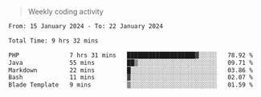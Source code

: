 > Weekly coding activity
<!--START_SECTION:waka-->

```txt
From: 15 January 2024 - To: 22 January 2024

Total Time: 9 hrs 32 mins

PHP              7 hrs 31 mins   ███████████████████▓░░░░░   78.92 %
Java             55 mins         ██▒░░░░░░░░░░░░░░░░░░░░░░   09.71 %
Markdown         22 mins         █░░░░░░░░░░░░░░░░░░░░░░░░   03.86 %
Bash             11 mins         ▓░░░░░░░░░░░░░░░░░░░░░░░░   02.07 %
Blade Template   9 mins          ▒░░░░░░░░░░░░░░░░░░░░░░░░   01.59 %
```

<!--END_SECTION:waka-->
